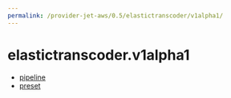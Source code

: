 ```yaml
---
permalink: /provider-jet-aws/0.5/elastictranscoder/v1alpha1/
---
```


# elastictranscoder.v1alpha1



* [pipeline](pipeline.md)
* [preset](preset.md)